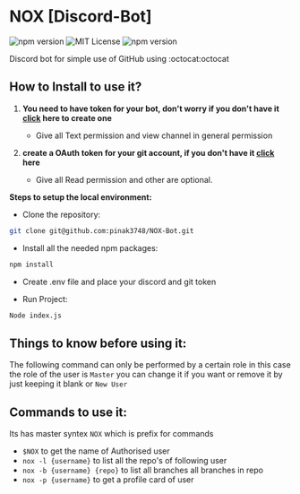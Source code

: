 # NOX [Discord-Bot]

![npm version](https://img.shields.io/npm/v/node?style=plastic) ![MIT License](https://img.shields.io/github/license/yogeshwar24/blogging_site) ![npm version](https://app.travis-ci.com/pinak3748/NOX-Bot.svg?branch=master)


Discord bot for simple use of GitHub using  :octocat:octocat

How to Install to use it? 
---------------------

1. **You need to have token for your bot, don't worry if you don't have it [click](https://discord.com/developers/applications) here to create one**
    - Give all Text permission and view channel in general permission
 
 2. **create a OAuth token for your git account, if you don't have it [click](https://github.com/settings/tokens) here**
    - Give all Read permission and other are optional.
    
   

**Steps to setup the local environment:**
- Clone the repository:
```bash
git clone git@github.com:pinak3748/NOX-Bot.git
```
- Install all the needed npm packages:
```bash
npm install
```
- Create .env file and place your discord and git token

- Run Project:
```bash
Node index.js
```

Things to know before using it:
---------------------

The following command can only be performed by a certain role in this case the role of the user is `Master`
you can change it if you want or remove it by just keeping it blank or `New User`

Commands to use it:
---------------------

Its has master syntex `NOX` which is prefix for commands

 - `$NOX` to get the name of Authorised user
 - `nox -l {username}` to list all the repo's of following user
 - `nox -b {username} {repo}` to list all branches all branches in repo
 - `nox -p {username}` to get a profile card of user
